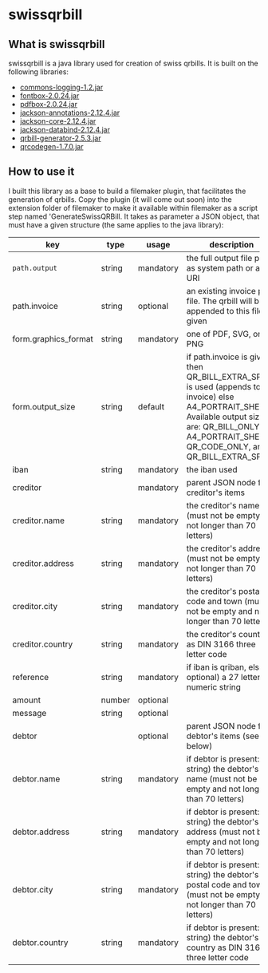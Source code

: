 # swissqrbill

## What is swissqrbill

swissqrbill is a java library used for creation of swiss qrbills. It is built on the following libraries:

* [commons-logging-1.2.jar](http://commons.apache.org/proper/commons-logging/download_logging.cgi)
* [fontbox-2.0.24.jar](https://www.apache.org/dyn/closer.lua/pdfbox/2.0.24/fontbox-2.0.24.jar)
* [pdfbox-2.0.24.jar](https://www.apache.org/dyn/closer.lua/pdfbox/2.0.24/pdfbox-2.0.24.jar)
* [jackson-annotations-2.12.4.jar](https://mvnrepository.com/artifact/com.fasterxml.jackson.core/jackson-annotations/2.12.4)
* [jackson-core-2.12.4.jar](https://mvnrepository.com/artifact/com.fasterxml.jackson.core/jackson-core/2.12.4)
* [jackson-databind-2.12.4.jar](https://mvnrepository.com/artifact/com.fasterxml.jackson.core/jackson-databind/2.12.4)
* [qrbill-generator-2.5.3.jar](https://mvnrepository.com/artifact/net.codecrete.qrbill/qrbill-generator/2.5.3)
* [qrcodegen-1.7.0.jar](https://mvnrepository.com/artifact/io.nayuki/qrcodegen/1.7.0)

## How to use it

I built this library as a base to build a filemaker plugin, that facilitates the generation of qrbills. Copy the plugin (it will come out soon) into the extension folder of filemaker to make it available within filemaker as a script step named 'GenerateSwissQRBill. It takes as parameter a JSON object, that must have a given structure (the same applies to the java library):

|key|type|usage|description|
|---|---|---|---|
|`path.output`|string|mandatory|the full output file path as system path or as URI|
|path.invoice|string|optional|an existing invoice pdf file. The qrbill will be appended to this file, if given|  
|form.graphics_format|string|mandatory|one of PDF, SVG, or PNG|
|form.output_size|string|default|if path.invoice is given, then QR_BILL_EXTRA_SPACE is used (appends to the invoice) else A4_PORTRAIT_SHEET. Available output sizes are: QR_BILL_ONLY, A4_PORTRAIT_SHEET, QR_CODE_ONLY, and QR_BILL_EXTRA_SPACE|
|iban|string|mandatory|the iban used|
|creditor||mandatory|parent JSON node for creditor's items|
|creditor.name|string|mandatory|the creditor's name (must not be empty and not longer than 70 letters)|
|creditor.address|string|mandatory|the creditor's address (must not be empty and not longer than 70 letters)|
|creditor.city|string|mandatory|the creditor's postal code and town (must not be empty and not longer than 70 letters)|  
|creditor.country|string|mandatory|the creditor's country as DIN 3166 three letter code|
|reference|string|mandatory|if iban is qriban, else optional) a 27 letter numeric string|  
|amount|number|optional||  
|message|string|optional||
|debtor||optional|parent JSON node for debtor's items (see below)|
|debtor.name|string|mandatory|if debtor is present: string) the debtor's name (must not be empty and not longer than 70 letters)|
|debtor.address|string|mandatory|if debtor is present: string) the debtor's address (must not be empty and not longer than 70 letters)|
|debtor.city|string|mandatory|if debtor is present: string) the debtor's postal code and town (must not be empty and not longer than 70 letters)|  
|debtor.country|string|mandatory|if debtor is present: string) the debtor's country as DIN 3166 three letter code|
